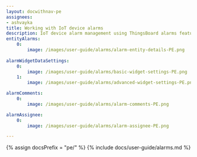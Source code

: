```yaml
---
layout: docwithnav-pe
assignees:
- ashvayka
title: Working with IoT device alarms
description: IoT device alarm management using ThingsBoard alarms feature
entityAlarms:
    0:
        image: /images/user-guide/alarms/alarm-entity-details-PE.png
        
alarmWidgetDataSettings:
    0:
        image: /images/user-guide/alarms/basic-widget-settings-PE.png
    1:
        image: /images/user-guide/alarms/advanced-widget-settings-PE.png

alarmComments:
    0:
        image: /images/user-guide/alarms/alarm-comments-PE.png

alarmAssignee:
    0:
        image: /images/user-guide/alarms/alarm-assignee-PE.png

---
```


{% assign docsPrefix = "pe/" %}
{% include docs/user-guide/alarms.md %}